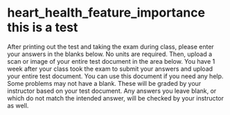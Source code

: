 # heart_health_feature_importance this is a test
After printing out the test and taking the exam during class, please enter your answers in the blanks below. No units are required.
Then, upload a scan or image of your entire test document in the area below. You have 1 week after your class took the exam to submit your answers and upload your entire test document. You can use this document if you need any help.
Some problems may not have a blank. These will be graded by your instructor based on your test document.
Any answers you leave blank, or which do not match the intended answer, will be checked by your instructor as well.
